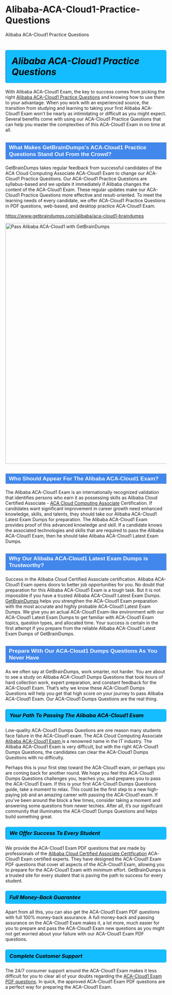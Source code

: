 # Alibaba-ACA-Cloud1-Practice-Questions
Alibaba ACA-Cloud1 Practice Questions
<h1><strong><span style="display: block; color: #000000; background: #14BDFF; border: 0.5px solid #AED6F1; border-left: 3px solid #3498DB; padding: .6em; border-radius: 6px;">                     <em>Alibaba ACA-Cloud1 <span class="exam_variation">Practice Questions</span> </em>                </span></strong>            </h1>                        <p>With Alibaba ACA-Cloud1 Exam, the key to success comes from picking the right <a href="https://www.getbraindumps.com/alibaba/aca-cloud1-braindumps">Alibaba ACA-Cloud1 <span class="exam_variation">Practice Questions</span></a> and             knowing how to use them to your advantage.             When you work with an experienced source, the transition from studying and learning to taking your first Alibaba ACA-Cloud1 Exam             won’t be nearly as intimidating or difficult as you might expect. Several benefits come with using our ACA-Cloud1 <span class="exam_variation">Practice Questions</span> that can             help you master the complexities of this ACA-Cloud1 Exam in no time at all.</p>                        <h2 style="background: #4287ec; border: 1px solid #cccccc; padding: 5px 10px;">                <span style="color: #ffffff;">                    <span style="font-size: 11pt;">                        <span style="line-height: normal;">                            <span style="font-family: Calibri,sans-serif;">                                <strong>                                    <span style="font-size: 13.0pt;">What Makes GetBrainDumps's ACA-Cloud1 <span class="exam_variation">Practice Questions</span> Stand Out From the Crowd?</span>                                </strong>                            </span>                        </span>                    </span>                </span>            </h2>                        <p>GetBrainDumps takes regular feedback from successful candidates of the ACA Cloud Computing Associate ACA-Cloud1 Exam to change             our ACA-Cloud1 <span class="exam_variation">Practice Questions</span>. Our ACA-Cloud1 <span class="exam_variation">Practice Questions</span> are syllabus-based and we update it immediately if Alibaba changes             the content of the ACA-Cloud1 Exam.             These regular updates make our ACA-Cloud1 <span class="exam_variation">Practice Questions</span> more effective and result-oriented. To meet the learning needs of every candidate,             we offer ACA-Cloud1 <span class="exam_variation">Practice Questions</span> in PDF questions, web-based, and desktop practice ACA-Cloud1 Exam.</p>                                    <p><a href="https://www.getbraindumps.com/alibaba/aca-cloud1-braindumps">https://www.getbraindumps.com/alibaba/aca-cloud1-braindumps</a></p>                        <p><a href="https://www.getbraindumps.com/"><img src="https://www.getbraindumps.com/images/get-updated-exam-questions-with-discount-getbraindumps.jpg" class="postImage" alt="Pass Alibaba ACA-Cloud1 with GetBrainDumps" width="750"></a></p>                                        <h2 style="background: #4287ec; border: 1px solid #cccccc; padding: 5px 10px;">                <span style="color: #ffffff;">                    <span style="font-size: 11pt;">                        <span style="line-height: normal;">                            <span style="font-family: Calibri,sans-serif;">                                <strong>                                    <span style="font-size: 13.0pt;">Who Should Appear For The Alibaba ACA-Cloud1 Exam?</span>                                </strong>                            </span>                        </span>                    </span>                </span>            </h2>                        <p>The Alibaba ACA-Cloud1 Exam is an internationally recognized validation that identifies persons who earn it as possessing skills as             Alibaba Cloud Certified Associate - <a href="https://www.getbraindumps.com/alibaba/aca-cloud1-braindumps">ACA Cloud Computing Associate</a> Certification. If candidates want significant improvement in             career growth need enhanced knowledge, skills, and talents, they should take our Alibaba ACA-Cloud1 <span class="exam_variation2">Latest Exam Dumps</span> for preparation.             The Alibaba ACA-Cloud1 Exam provides proof of this advanced knowledge and skill. If a candidate knows the associated technologies and skills             that are required to pass the Alibaba ACA-Cloud1 Exam, then he should take Alibaba ACA-Cloud1 <span class="exam_variation2">Latest Exam Dumps</span>.</p>                        <h2 style="background: #4287ec; border: 1px solid #cccccc; padding: 5px 10px;">                <span style="color: #ffffff;">                    <span style="font-size: 11pt;">                        <span style="line-height: normal;">                            <span style="font-family: Calibri,sans-serif;">                                <strong>                                    <span style="font-size: 13.0pt;">Why Our Alibaba ACA-Cloud1 <span class="exam_variation2">Latest Exam Dumps</span> is Trustworthy?</span>                                </strong>                            </span>                        </span>                    </span>                </span>            </h2>                        <p>Success in the Alibaba Cloud Certified Associate certification. Alibaba ACA-Cloud1 Exam opens doors to better job opportunities for you.             No doubt that preparation for this Alibaba ACA-Cloud1 Exam is a tough task. But it is not impossible if you have a trusted Alibaba ACA-Cloud1 <span class="exam_variation2">Latest Exam Dumps</span>.             <a href="https://www.getbraindumps.com/">GetBrainDumps</a> helps you strengthen the ACA-Cloud1 Exam preparation with the most accurate and highly probable ACA-Cloud1 <span class="exam_variation2">Latest Exam Dumps</span>. We give you an             actual ACA-Cloud1 Exam-like environment with our ACA-Cloud1 <span class="exam_variation2">Latest Exam Dumps</span> to get familiar with ACA-Cloud1 Exam topics, question types, and allocated time.             Your success is certain in the first attempt if you prepare from the reliable Alibaba ACA-Cloud1 <span class="exam_variation2">Latest Exam Dumps</span> of GetBrainDumps.</p>                        <h2 style="background: #4287ec; border: 1px solid #cccccc; padding: 5px 10px;">                <span style="color: #ffffff;">                    <span style="font-size: 11pt;">                        <span style="line-height: normal;">                            <span style="font-family: Calibri,sans-serif;">                                <strong>                                    <span style="font-size: 13.0pt;">Prepare With Our ACA-Cloud1 <span class="exam_variation3">Dumps Questions</span> As You Never Have</span>                                </strong>                            </span>                        </span>                    </span>                </span>            </h2>                        <p>As we often say at GetBrainDumps, work smarter, not harder. You are about to see a study on Alibaba ACA-Cloud1 <span class="exam_variation3">Dumps Questions</span> that took hours of hard collection work,             expert preparation, and constant feedback for the ACA-Cloud1 Exam. That’s why we know these ACA-Cloud1 <span class="exam_variation3">Dumps Questions</span> will help you get that high score on your             journey to pass Alibaba ACA-Cloud1 Exam. Our ACA-Cloud1 <span class="exam_variation3">Dumps Questions</span> are the real thing.</p>                        <h3>                <strong>                    <span style="display: block; color: #000000; background: #14BDFF; border: 0.5px solid #AED6F1; border-left: 3px solid #3498DB; padding: .6em; border-radius: 6px;">                        <em>Your Path To Passing The Alibaba ACA-Cloud1 Exam</em>                    </span>                </strong>            </h3>                        <p>Low-quality ACA-Cloud1 <span class="exam_variation3">Dumps Questions</span> are one reason many students face failure in the ACA-Cloud1 exam. The ACA Cloud Computing Associate <a href="https://www.getbraindumps.com/alibaba-braindumps.html">Alibaba ACA-Cloud1 Exam </a>             is a renowned name in the IT industry. The Alibaba ACA-Cloud1 Exam is very difficult, but with the right ACA-Cloud1 <span class="exam_variation3">Dumps Questions</span>, the candidates can clear the             ACA-Cloud1 <span class="exam_variation3">Dumps Questions</span> with no difficulty.</p>                        <p>Perhaps this is your first step toward the ACA-Cloud1 exam, or perhaps you are coming back for another round. We hope you feel this             ACA-Cloud1 <span class="exam_variation3">Dumps Questions</span> challenges you,             teaches you, and prepares you to pass the ACA-Cloud1 Exam. If this is your first ACA-Cloud1 <span class="exam_variation3">Dumps Questions</span> guide, take a moment to relax. This could be the first step to             a new high-paying job and an amazing career with passing the ACA-Cloud1 exam. If you’ve been around the block a few times, consider taking a moment and             answering some questions from newer techies. After all, it’s our significant community that illuminates the ACA-Cloud1 <span class="exam_variation3">Dumps Questions</span> and helps build something great.</p>                        <h3>                <strong>                    <span style="display: block; color: #000000; background: #14BDFF; border: 0.5px solid #AED6F1; border-left: 3px solid #3498DB; padding: .6em; border-radius: 6px;">                        <em>We Offer Success To Every Student</em>                    </span>                </strong>            </h3>                        <p>We provide the ACA-Cloud1 <span class="exam_variation4">Exam PDF questions</span> that are made by professionals of the <a href="https://www.getbraindumps.com/alibaba/aca-braindumps.html">Alibaba Cloud Certified Associate Certification</a> ACA-Cloud1 Exam certified experts.             They have designed the ACA-Cloud1 <span class="exam_variation4">Exam PDF questions</span> that cover all aspects of the ACA-Cloud1 Exam, allowing you to prepare for the            ACA-Cloud1 Exam with minimum effort.             GetBrainDumps is a trusted site for every student that is paving the path to success for every student.</p>                        <h3>                <strong>                    <span style="display: block; color: #000000; background: #14BDFF; border: 0.5px solid #AED6F1; border-left: 3px solid #3498DB; padding: .6em; border-radius: 6px;">                        <em>Full Money-Back Guarantee</em>                    </span>                </strong>            </h3>                        <p>Apart from all this, you can also get the ACA-Cloud1 <span class="exam_variation4">Exam PDF questions</span> with full 100% money-back assurance. A full money-back and passing assurance on             the ACA-Cloud1 Exam makes it,             a lot more, much easier for you to prepare and pass the ACA-Cloud1 Exam new questions as you might             not get worried about your failure with our ACA-Cloud1 <span class="exam_variation4">Exam PDF questions</span>.</p>                                    <h3>                <strong>                    <span style="display: block; color: #000000; background: #14BDFF; border: 0.5px solid #AED6F1; border-left: 3px solid #3498DB; padding: .6em; border-radius: 6px;">                        <em>Complete Customer Support</em>                    </span>                </strong>            </h3>                        <p>The 24/7 consumer support around the ACA-Cloud1 Exam makes it less difficult for you to clear all of your doubts regarding the <a href="https://www.getbraindumps.com/alibaba/aca-cloud1-braindumps">ACA-Cloud1 <span class="exam_variation4">Exam PDF questions</span></a>. In quick,             the approved ACA-Cloud1 <span class="exam_variation4">Exam PDF questions</span> are a perfect way for preparing the ACA-Cloud1 Exam.</p>                    
